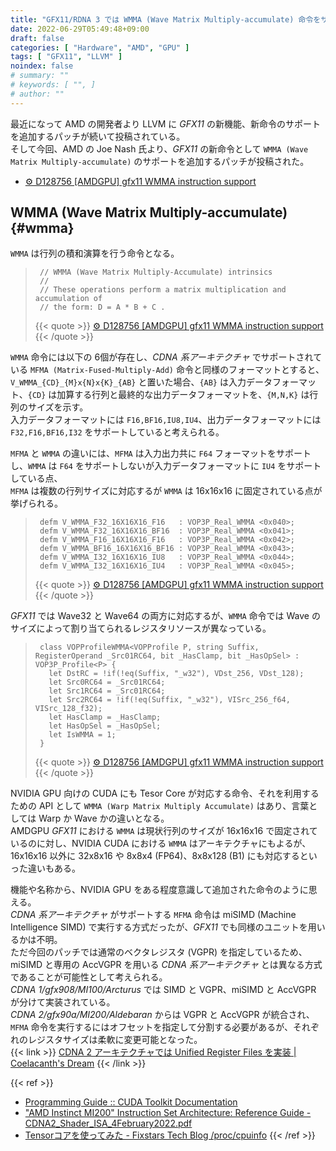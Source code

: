```yaml
---
title: "GFX11/RDNA 3 では WMMA (Wave Matrix Multiply-accumulate) 命令をサポート"
date: 2022-06-29T05:49:48+09:00
draft: false
categories: [ "Hardware", "AMD", "GPU" ]
tags: [ "GFX11", "LLVM" ]
noindex: false
# summary: ""
# keywords: [ "", ]
# author: ""
---
```


最近になって AMD の開発者より LLVM に *GFX11* の新機能、新命令のサポートを追加するパッチが続いて投稿されている。  
そして今回、AMD の Joe Nash 氏より、*GFX11* の新命令として `WMMA (Wave Matrix Multiply-accumulate)` のサポートを追加するパッチが投稿された。  

 * [⚙ D128756 [AMDGPU] gfx11 WMMA instruction support](https://reviews.llvm.org/D128756)

## WMMA (Wave Matrix Multiply-accumulate) {#wmma}
`WMMA` は行列の積和演算を行う命令となる。  

 > 		// WMMA (Wave Matrix Multiply-Accumulate) intrinsics
 > 		//
 > 		// These operations perform a matrix multiplication and accumulation of
 > 		// the form: D = A * B + C .
 >
 > {{< quote >}} [⚙ D128756 [AMDGPU] gfx11 WMMA instruction support](https://reviews.llvm.org/D128756) {{< /quote >}}

`WMMA` 命令には以下の 6個が存在し、*CDNA 系アーキテクチャ* でサポートされている `MFMA (Matrix-Fused-Multiply-Add)` 命令と同様のフォーマットとすると、`V_WMMA_{CD}_{M}x{N}x{K}_{AB}` と置いた場合、`{AB}` は入力データフォーマット、`{CD}` は加算する行列と最終的な出力データフォーマットを、`{M,N,K}` は行列のサイズを示す。  
入力データフォーマットには `F16,BF16,IU8,IU4`、出力データフォーマットには `F32,F16,BF16,I32` をサポートしていると考えられる。  

`MFMA` と `WMMA` の違いには、`MFMA` は入力出力共に `F64` フォーマットをサポートし、`WMMA` は `F64` をサポートしないが入力データフォーマットに `IU4` をサポートしている点、  
`MFMA` は複数の行列サイズに対応するが `WMMA` は 16x16x16 に固定されている点が挙げられる。  

 > 		defm V_WMMA_F32_16X16X16_F16   : VOP3P_Real_WMMA <0x040>;
 > 		defm V_WMMA_F32_16X16X16_BF16  : VOP3P_Real_WMMA <0x041>;
 > 		defm V_WMMA_F16_16X16X16_F16   : VOP3P_Real_WMMA <0x042>;
 > 		defm V_WMMA_BF16_16X16X16_BF16 : VOP3P_Real_WMMA <0x043>;
 > 		defm V_WMMA_I32_16X16X16_IU8   : VOP3P_Real_WMMA <0x044>;
 > 		defm V_WMMA_I32_16X16X16_IU4   : VOP3P_Real_WMMA <0x045>;
 >
 > {{< quote >}} [⚙ D128756 [AMDGPU] gfx11 WMMA instruction support](https://reviews.llvm.org/D128756) {{< /quote >}}

*GFX11* では Wave32 と Wave64 の両方に対応するが、`WMMA` 命令では Wave のサイズによって割り当てられるレジスタリソースが異なっている。  

 > 		class VOPProfileWMMA<VOPProfile P, string Suffix, RegisterOperand _Src01RC64, bit _HasClamp, bit _HasOpSel> : VOP3P_Profile<P> {
 > 		  let DstRC = !if(!eq(Suffix, "_w32"), VDst_256, VDst_128);
 > 		  let Src0RC64 = _Src01RC64;
 > 		  let Src1RC64 = _Src01RC64;
 > 		  let Src2RC64 = !if(!eq(Suffix, "_w32"), VISrc_256_f64, VISrc_128_f32);
 > 		  let HasClamp = _HasClamp;
 > 		  let HasOpSel = _HasOpSel;
 > 		  let IsWMMA = 1;
 > 		}
 >
 > {{< quote >}} [⚙ D128756 [AMDGPU] gfx11 WMMA instruction support](https://reviews.llvm.org/D128756) {{< /quote >}}

NVIDIA GPU 向けの CUDA にも Tesor Core が対応する命令、それを利用するための API として `WMMA (Warp Matrix Multiply Accumulate)` はあり、言葉としては Warp か Wave かの違いとなる。  
AMDGPU *GFX11* における `WMMA` は現状行列のサイズが 16x16x16 で固定されているのに対し、NVIDIA CUDA における `WMMA` はアーキテクチャにもよるが、16x16x16 以外に 32x8x16 や 8x8x4 (FP64)、8x8x128 (B1) にも対応するといった違いもある。  

機能や名称から、NVIDIA GPU をある程度意識して追加された命令のように思える。  
*CDNA 系アーキテクチャ* がサポートする `MFMA` 命令は miSIMD (Machine Intelligence SIMD) で実行する方式だったが、*GFX11* でも同様のユニットを用いるかは不明。  
ただ今回のパッチでは通常のベクタレジスタ (VGPR) を指定しているため、miSIMD と専用の AccVGPR を用いる *CDNA 系アーキテクチャ* とは異なる方式であることが可能性として考えられる。  
*CDNA 1/gfx908/MI100/Arcturus* では SIMD と VGPR、miSIMD と AccVGPR が分けて実装されている。  
*CDNA 2/gfx90a/MI200/Aldebaran* からは VGPR と AccVGPR が統合され、`MFMA` 命令を実行するにはオフセットを指定して分割する必要があるが、それぞれのレジスタサイズは柔軟に変更可能となった。  
{{< link >}} [CDNA 2 アーキテクチャでは Unified Register Files を実装 | Coelacanth's Dream](/posts/2021/07/01/aldebaran-unified-vgpr/) {{< /link >}}

{{< ref >}}
 * [Programming Guide :: CUDA Toolkit Documentation](https://docs.nvidia.com/cuda/cuda-c-programming-guide/index.html#wmma)
 * ["AMD Instinct MI200" Instruction Set Architecture: Reference Guide - CDNA2_Shader_ISA_4February2022.pdf](https://developer.amd.com/wp-content/resources/CDNA2_Shader_ISA_4February2022.pdf)
 * [Tensorコアを使ってみた - Fixstars Tech Blog /proc/cpuinfo](https://proc-cpuinfo.fixstars.com/2018/10/tensorcore/)
{{< /ref >}}
